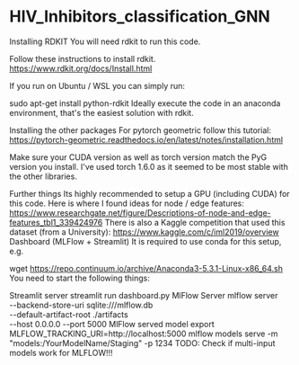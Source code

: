 # HIV_Inhibitors_classification_GNN


Installing RDKIT
You will need rdkit to run this code.

Follow these instructions to install rdkit. https://www.rdkit.org/docs/Install.html

If you run on Ubuntu / WSL you can simply run:

sudo apt-get install python-rdkit
Ideally execute the code in an anaconda environment, that's the easiest solution with rdkit.

Installing the other packages
For pytorch geometric follow this tutorial: https://pytorch-geometric.readthedocs.io/en/latest/notes/installation.html

Make sure your CUDA version as well as torch version match the PyG version you install. I've used torch 1.6.0 as it seemed to be most stable with the other libraries.

Further things
Its highly recommended to setup a GPU (including CUDA) for this code.
Here is where I found ideas for node / edge features: https://www.researchgate.net/figure/Descriptions-of-node-and-edge-features_tbl1_339424976
There is also a Kaggle competition that used this dataset (from a University): https://www.kaggle.com/c/iml2019/overview
Dashboard (MLFlow + Streamlit)
It is required to use conda for this setup, e.g.

wget https://repo.continuum.io/archive/Anaconda3-5.3.1-Linux-x86_64.sh
You need to start the following things:

Streamlit server
streamlit run dashboard.py
MlFlow Server
mlflow server \
    --backend-store-uri sqlite:///mlflow.db \
    --default-artifact-root ./artifacts \
    --host 0.0.0.0
    --port 5000
MlFlow served model
export MLFLOW_TRACKING_URI=http://localhost:5000
mlflow models serve -m "models:/YourModelName/Staging" -p 1234
TODO: Check if multi-input models work for MLFLOW!!!
